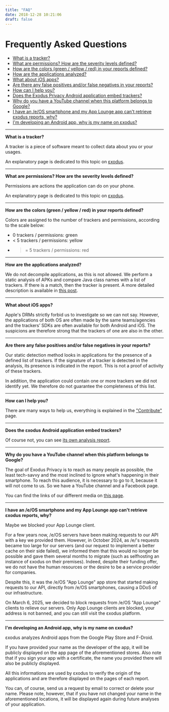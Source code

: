 ```yaml
---
title: "FAQ"
date: 2018-12-28 10:21:06
draft: false
---
```


# Frequently Asked Questions

* [What is a tracker?](#trackers)
* [What are permissions? How are the severity levels defined?](#permissions)
* [How are the colors (green / yellow / red) in your reports defined?](#colors)
* [How are the applications analyzed?](#analyze)
* [What about iOS apps?](#ios)
* [Are there any false positives and/or false negatives in your reports?](#negatives)
* [How can I help you?](#help)
* [Does the Exodus Privacy Android application embed trackers?](#exodus)
* [Why do you have a YouTube channel when this platform belongs to Google?](#youtube)
* [I have an /e/OS smartphone and my App Lounge app can't retrieve εxodus reports, why?](#eos)
* [I'm developing an Android app, why is my name on εxodus?](#gdpr)

---

**What is a tracker?  <a class="anchor" name="trackers"></a>**

A tracker is a piece of software meant to collect data about you or your usages.

An explanatory page is dedicated to this topic on [εxodus](https://reports.exodus-privacy.eu.org/en/info/trackers/).

---

**What are permissions? How are the severity levels defined?  <a class="anchor" name="permissions"></a>**

Permissions are actions the application can do on your phone.

An explanatory page is dedicated to this topic on [εxodus](https://reports.exodus-privacy.eu.org/en/info/permissions/).

---

**How are the colors (green / yellow / red) in your reports defined?  <a class="anchor" name="colors"></a>**

Colors are assigned to the number of trackers and permissions, according to the scale below:

* 0 trackers / permissions: green
* < 5 trackers / permissions: yellow
* >= 5 trackers / permissions: red

---

**How are the applications analyzed?  <a class="anchor" name="analyze"></a>**

We do not decompile applications, as this is not allowed. We perform a static analysis of APKs and compare Java class names with a list of trackers. If there is a match, then the tracker is present. A more detailed description is available in [this post](/en/post/exodus_static_analysis/).

---

**What about iOS apps?  <a class="anchor" name="ios"></a>**

Apple's DRMs strictly forbid us to investigate so we can not say. However, the applications of both OS are often made by the same teams/agencies and the trackers’ SDKs are often available for both Android and iOS. The suspicions are therefore strong that the trackers of one are also in the other.

---

**Are there any false positives and/or false negatives in your reports?  <a class="anchor" name="negatives"></a>**

Our static detection method looks in applications for the presence of a defined list of trackers. If the signature of a tracker is detected in the analysis, its presence is indicated in the report. This is not a proof of activity of these trackers.

In addition, the application could contain one or more trackers we did not identify yet. We therefore do not guarantee the completeness of this list.

---

**How can I help you?  <a class="anchor" name="help"></a>**

There are many ways to help us, everything is explained in the ["Contribute"](/en/page/contribute/) page.

---

**Does the εxodus Android application embed trackers?  <a class="anchor" name="exodus"></a>**

Of course not, you can see [its own analysis report](https://reports.exodus-privacy.eu.org/en/reports/search/org.eu.exodus_privacy.exodusprivacy/).

---

**Why do you have a YouTube channel when this platform belongs to Google?  <a class="anchor" name="youtube"></a>**

The goal of Exodus Privacy is to reach as many people as possible, the least tech-savvy and the most inclined to ignore what's happening in their smartphone. To reach this audience, it is necessary to go to it, because it will not come to us. So we have a YouTube channel and a Facebook page.

You can find the links of our different media on [this page](/en/page/what/#videos).

---

**I have an /e/OS smartphone and my App Lounge app can't retrieve εxodus reports, why?  <a class="anchor" name="eos"></a>**

Maybe we blocked your App Lounge client.

For a few years now, /e/OS servers have been making requests to our API with a key we provided them. However, in October 2024, as /e/'s requests became too large for our servers (and our request to implement a better cache on their side failed), we informed them that this would no longer be possible and gave them several months to migrate (such as selfhosting an instance of εxodus on their premises). Indeed, despite their funding offer, we do not have the human resources or the desire to be a service provider for companies.

Despite this, it was the /e/OS "App Lounge" app store that started making requests to our API, directly from /e/OS smartphones, causing a DDoS of our infrastructure.

On March 6, 2025, we decided to block requests from /e/OS "App Lounge" clients to relieve our servers. Only App Lounge clients are blocked, your address is not banned, and you can still visit the εxodus platform.

---

**I'm developing an Android app, why is my name on εxodus?  <a class="anchor" name="gdpr"></a>**

εxodus analyzes Android apps from the Google Play Store and F-Droid.

If you have provided your name as the developer of the app, it will be publicly displayed on the app page of the aforementioned stores. Also note that if you sign your app with a certificate, the name you provided there will also be publicly displayed.

All this informations are used by εxodus to verify the origin of the applications and are therefore displayed on the pages of each report.

You can, of course, send us a request by email to correct or delete your name. Please note, however, that if you have not changed your name in the aforementioned locations, it will be displayed again during future analyses of your application.

<style>
a.anchor {
  display: block;
  position: relative;
  top: -5.5rem;
  visibility: hidden;
}
</style>
